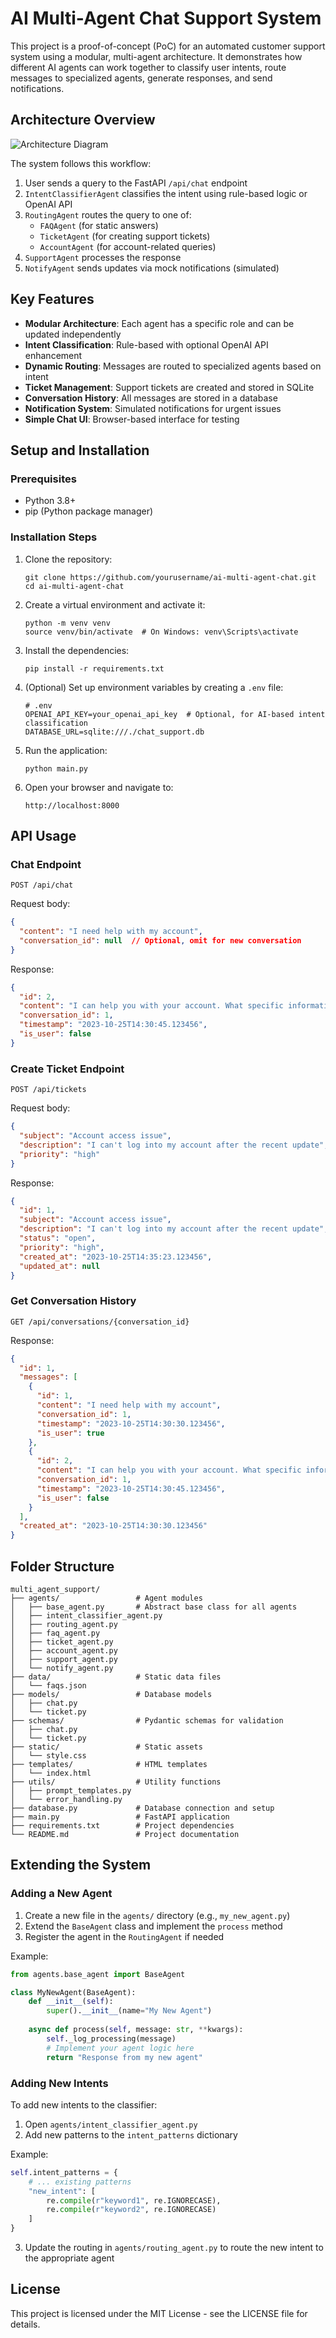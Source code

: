 # AI Multi-Agent Chat Support System

This project is a proof-of-concept (PoC) for an automated customer support system using a modular, multi-agent architecture. It demonstrates how different AI agents can work together to classify user intents, route messages to specialized agents, generate responses, and send notifications.

## Architecture Overview

![Architecture Diagram](https://i.imgur.com/iJVhygq.png)

The system follows this workflow:

1. User sends a query to the FastAPI `/api/chat` endpoint
2. `IntentClassifierAgent` classifies the intent using rule-based logic or OpenAI API
3. `RoutingAgent` routes the query to one of:
   - `FAQAgent` (for static answers)
   - `TicketAgent` (for creating support tickets)
   - `AccountAgent` (for account-related queries)
4. `SupportAgent` processes the response
5. `NotifyAgent` sends updates via mock notifications (simulated)

## Key Features

- **Modular Architecture**: Each agent has a specific role and can be updated independently
- **Intent Classification**: Rule-based with optional OpenAI API enhancement
- **Dynamic Routing**: Messages are routed to specialized agents based on intent
- **Ticket Management**: Support tickets are created and stored in SQLite
- **Conversation History**: All messages are stored in a database
- **Notification System**: Simulated notifications for urgent issues
- **Simple Chat UI**: Browser-based interface for testing

## Setup and Installation

### Prerequisites

- Python 3.8+
- pip (Python package manager)

### Installation Steps

1. Clone the repository:
   ```
   git clone https://github.com/yourusername/ai-multi-agent-chat.git
   cd ai-multi-agent-chat
   ```

2. Create a virtual environment and activate it:
   ```
   python -m venv venv
   source venv/bin/activate  # On Windows: venv\Scripts\activate
   ```

3. Install the dependencies:
   ```
   pip install -r requirements.txt
   ```

4. (Optional) Set up environment variables by creating a `.env` file:
   ```
   # .env
   OPENAI_API_KEY=your_openai_api_key  # Optional, for AI-based intent classification
   DATABASE_URL=sqlite:///./chat_support.db
   ```

5. Run the application:
   ```
   python main.py
   ```

6. Open your browser and navigate to:
   ```
   http://localhost:8000
   ```

## API Usage

### Chat Endpoint

```
POST /api/chat
```

Request body:
```json
{
  "content": "I need help with my account",
  "conversation_id": null  // Optional, omit for new conversation
}
```

Response:
```json
{
  "id": 2,
  "content": "I can help you with your account. What specific information are you looking for?",
  "conversation_id": 1,
  "timestamp": "2023-10-25T14:30:45.123456",
  "is_user": false
}
```

### Create Ticket Endpoint

```
POST /api/tickets
```

Request body:
```json
{
  "subject": "Account access issue",
  "description": "I can't log into my account after the recent update",
  "priority": "high"
}
```

Response:
```json
{
  "id": 1,
  "subject": "Account access issue",
  "description": "I can't log into my account after the recent update",
  "status": "open",
  "priority": "high",
  "created_at": "2023-10-25T14:35:23.123456",
  "updated_at": null
}
```

### Get Conversation History

```
GET /api/conversations/{conversation_id}
```

Response:
```json
{
  "id": 1,
  "messages": [
    {
      "id": 1,
      "content": "I need help with my account",
      "conversation_id": 1,
      "timestamp": "2023-10-25T14:30:30.123456",
      "is_user": true
    },
    {
      "id": 2,
      "content": "I can help you with your account. What specific information are you looking for?",
      "conversation_id": 1,
      "timestamp": "2023-10-25T14:30:45.123456",
      "is_user": false
    }
  ],
  "created_at": "2023-10-25T14:30:30.123456"
}
```

## Folder Structure

```
multi_agent_support/
├── agents/                 # Agent modules
│   ├── base_agent.py       # Abstract base class for all agents
│   ├── intent_classifier_agent.py
│   ├── routing_agent.py
│   ├── faq_agent.py
│   ├── ticket_agent.py
│   ├── account_agent.py
│   ├── support_agent.py
│   └── notify_agent.py
├── data/                   # Static data files
│   └── faqs.json
├── models/                 # Database models
│   ├── chat.py
│   └── ticket.py
├── schemas/                # Pydantic schemas for validation
│   ├── chat.py
│   └── ticket.py
├── static/                 # Static assets
│   └── style.css
├── templates/              # HTML templates
│   └── index.html
├── utils/                  # Utility functions
│   ├── prompt_templates.py
│   └── error_handling.py
├── database.py             # Database connection and setup
├── main.py                 # FastAPI application
├── requirements.txt        # Project dependencies
└── README.md               # Project documentation
```

## Extending the System

### Adding a New Agent

1. Create a new file in the `agents/` directory (e.g., `my_new_agent.py`)
2. Extend the `BaseAgent` class and implement the `process` method
3. Register the agent in the `RoutingAgent` if needed

Example:
```python
from agents.base_agent import BaseAgent

class MyNewAgent(BaseAgent):
    def __init__(self):
        super().__init__(name="My New Agent")
        
    async def process(self, message: str, **kwargs):
        self._log_processing(message)
        # Implement your agent logic here
        return "Response from my new agent"
```

### Adding New Intents

To add new intents to the classifier:

1. Open `agents/intent_classifier_agent.py`
2. Add new patterns to the `intent_patterns` dictionary

Example:
```python
self.intent_patterns = {
    # ... existing patterns
    "new_intent": [
        re.compile(r"keyword1", re.IGNORECASE),
        re.compile(r"keyword2", re.IGNORECASE)
    ]
}
```

3. Update the routing in `agents/routing_agent.py` to route the new intent to the appropriate agent

## License

This project is licensed under the MIT License - see the LICENSE file for details.